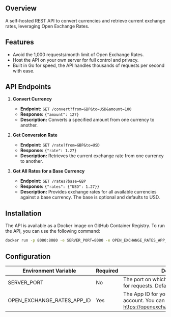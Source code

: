 ## Overview

A self-hosted REST API to convert currencies and retrieve current exchange rates, leveraging Open Exchange Rates.

## Features

- Avoid the 1,000 requests/month limit of Open Exchange Rates.
- Host the API on your own server for full control and privacy.
- Built in Go for speed, the API handles thousands of requests per second with ease.

## API Endpoints

1. **Convert Currency**

   - **Endpoint:** `GET /convert?from=GBP&to=USD&amount=100`
   - **Response:** `{"amount": 127}`
   - **Description:** Converts a specified amount from one currency to another.

2. **Get Conversion Rate**

   - **Endpoint:** `GET /rate?from=GBP&to=USD`
   - **Response:** `{"rate": 1.27}`
   - **Description:** Retrieves the current exchange rate from one currency to another.

3. **Get All Rates for a Base Currency**
   - **Endpoint:** `GET /rates?base=GBP`
   - **Response:** `{"rates": {"USD": 1.27}}`
   - **Description:** Provides exchange rates for all available currencies against a base currency. The base is optional and defaults to USD.

## Installation

The API is available as a Docker image on GitHub Container Registry. To run the API, you can use the following command:

```bash
docker run -p 8080:8080 -e SERVER_PORT=8080 -e OPEN_EXCHANGE_RATES_APP_ID=<your_app_id> ghcr.io/clyentsoftwares/currency-api:latest
```

## Configuration

| Environment Variable       | Required | Description                                                                                                             |
| -------------------------- | -------- | ----------------------------------------------------------------------------------------------------------------------- |
| SERVER_PORT                | No       | The port on which the API server will listen for requests. Defaults to 8080.                                            |
| OPEN_EXCHANGE_RATES_APP_ID | Yes      | The App ID for your Open Exchange Rates account. You can get one for free at https://openexchangerates.org/signup/free. |
